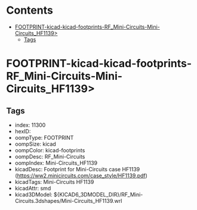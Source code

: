 



Contents
========

* [FOOTPRINT-kicad-kicad-footprints-RF_Mini-Circuits-Mini-Circuits_HF1139>](#footprint-kicad-kicad-footprints-rf_mini-circuits-mini-circuits_hf1139)
	* [Tags](#tags)

# FOOTPRINT-kicad-kicad-footprints-RF_Mini-Circuits-Mini-Circuits_HF1139>

## Tags

- index: 11300
- hexID: 
- oompType: FOOTPRINT
- oompSize: kicad
- oompColor: kicad-footprints
- oompDesc: RF_Mini-Circuits
- oompIndex: Mini-Circuits_HF1139
- kicadDesc: Footprint for Mini-Circuits case HF1139 (https://ww2.minicircuits.com/case_style/HF1139.pdf)
- kicadTags: Mini-Circuits HF1139
- kicadAttr: smd
- kicad3DModel: ${KICAD6_3DMODEL_DIR}/RF_Mini-Circuits.3dshapes/Mini-Circuits_HF1139.wrl
